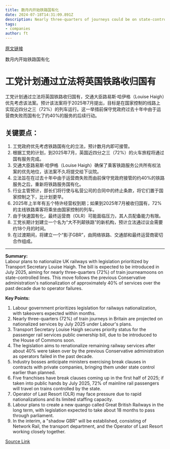 ```yaml
---
title: 数月内开始铁路国有化
date: 2024-07-18T14:31:09.891Z
description: Nearly three-quarters of journeys could be on state-controlled lines by July 2025, analysis shows
tags: 
- companies
author: ft
---
```


[原文链接](https://ft.com/content/368283c4-37fb-46af-96f6-4d6b5ea711bf)

数月内开始铁路国有化

# 工党计划通过立法将英国铁路收归国有

工党计划通过立法将英国铁路收归国有，交通大臣路易斯·哈伊格（Louise Haigh）优先考虑该法案。预计该法案将于2025年7月提出，目标是在国家控制的线路上实现近四分之三（72%）的列车运行。这一举措前保守党政府过去十年中由于运营商失败而国有化了约40%的服务的后续行动。

## 关键要点：

1. 工党政府优先考虑铁路国有化的立法，预计数月内即可接管。
2. 根据工党的计划，到2025年7月，英国近四分之三（72%）的火车旅程将通过国有服务完成。
3. 交通大臣路易斯·哈伊格（Louise Haigh）确保了乘客铁路服务公共所有权法案的优先地位，该法案不久将提交给下议院。
4. 立法旨在在过去十年中由于运营商失败而由前保守党政府接管的约40%的铁路服务之后，重新将铁路服务国有化。
5. 行业主管预计，部长们将行使与私营公司的合同中的终止条款，将它们置于国家控制之下，比计划更早。
6. 2025年上半年有五个特许经营权到期；如果到2025年7月被收归国有，72%的主线铁路乘客将乘坐由国家控制的列车。
7. 由于快速国有化，最终运营商（OLR）可能面临压力，其人员配备能力有限。
8. 工党长期计划建立一个名为“大不列颠铁路”的新机构，预计立法通过议会需要约18个月的时间。
9. 在过渡期间，将建立一个“影子GBR”，由网络铁路、交通部和最终运营商密切合作组成。

---

 **Summary:**  
Labour plans to nationalize UK railways with legislation prioritized by Transport Secretary Louise Haigh. The bill is expected to be introduced in July 2025, aiming for nearly three-quarters (72%) of train journeamoons on state-controlled lines. This move follows the previous Conservative administration's nationalization of approximately 40% of services over the past decade due to operator failures.

**Key Points:**  
1. Labour government prioritizes legislation for railways nationalization, with takeovers expected within months.
2. Nearly three-quarters (72%) of train journeys in Britain are projected on nationalized services by July 2025 under Labour's plans.
3. Transport Secretary Louise Haigh secures priority status for the passenger rail services public ownership bill, due to be introduced to the House of Commons soon.
4. The legislation aims to renationalize remaining railway services after about 40% were taken over by the previous Conservative administration as operators failed in the past decade.
5. Industry bosses anticipate ministers exercising break clauses in contracts with private companies, bringing them under state control earlier than planned.
6. Five franchises have break clauses coming up in the first half of 2025; if taken into public hands by July 2025, 72% of mainline rail passengers will travel on trains controlled by the state.
7. Operator of Last Resort (OLR) may face pressure due to rapid nationalizations and its limited staffing capacity.
8. Labour plans to create a new quango called Great British Railways in the long term, with legislation expected to take about 18 months to pass through parliament.
9. In the interim, a "shadow GBR" will be established, consisting of Network Rail, the transport department, and the Operator of Last Resort working closely together.

[Source Link](https://ft.com/content/368283c4-37fb-46af-96f6-4d6b5ea711bf)

